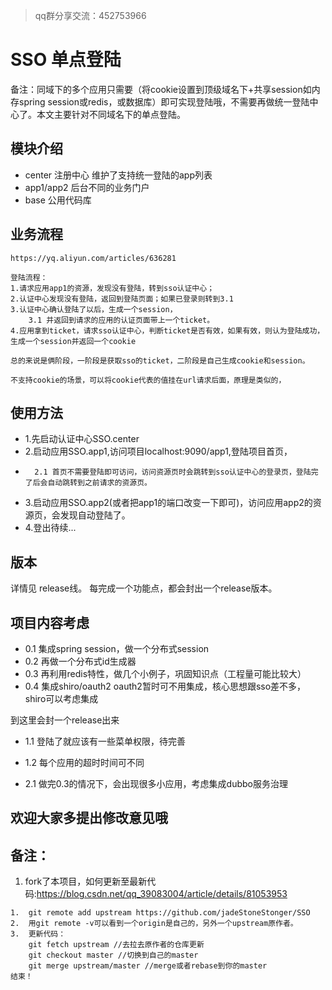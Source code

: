 > qq群分享交流：452753966

# SSO 单点登陆

备注：同域下的多个应用只需要（将cookie设置到顶级域名下+共享session如内存spring session或redis，或数据库）即可实现登陆哦，不需要再做统一登陆中心了。本文主要针对不同域名下的单点登陆。

## 模块介绍
-	center 注册中心
	维护了支持统一登陆的app列表
-	app1/app2 后台不同的业务门户
-	base 公用代码库

## 业务流程

	https://yq.aliyun.com/articles/636281
	
	登陆流程：
	1.请求应用app1的资源，发现没有登陆，转到sso认证中心；
	2.认证中心发现没有登陆，返回到登陆页面；如果已登录则转到3.1
	3.认证中心确认登陆了以后，生成一个session，
		3.1 并返回到请求的应用的认证页面带上一个ticket。
	4.应用拿到ticket，请求sso认证中心，判断ticket是否有效，如果有效，则认为登陆成功，生成一个session并返回一个cookie
	
	总的来说是俩阶段，一阶段是获取sso的ticket，二阶段是自己生成cookie和session。
	
	不支持cookie的场景，可以将cookie代表的值挂在url请求后面，原理是类似的，

## 使用方法
-	1.先启动认证中心SSO.center
-	2.启动应用SSO.app1,访问项目localhost:9090/app1,登陆项目首页，
-		2.1 首页不需要登陆即可访问，访问资源页时会跳转到sso认证中心的登录页，登陆完了后会自动跳转到之前请求的资源页。
-	3.启动应用SSO.app2(或者把app1的端口改变一下即可)，访问应用app2的资源页，会发现自动登陆了。
-	4.登出待续...
	
## 版本

详情见 release线。
每完成一个功能点，都会封出一个release版本。
	
## 项目内容考虑

-	0.1 集成spring session，做一个分布式session
-	0.2	再做一个分布式id生成器
-	0.3	再利用redis特性，做几个小例子，巩固知识点（工程量可能比较大）
-	0.4	集成shiro/oauth2
		oauth2暂时可不用集成，核心思想跟sso差不多，shiro可以考虑集成

到这里会封一个release出来

-	1.1	登陆了就应该有一些菜单权限，待完善
-	1.2	每个应用的超时时间可不同


-	2.1 做完0.3的情况下，会出现很多小应用，考虑集成dubbo服务治理


## 欢迎大家多提出修改意见哦

## 备注：
1. fork了本项目，如何更新至最新代码:https://blog.csdn.net/qq_39083004/article/details/81053953

```
1.	git remote add upstream https://github.com/jadeStoneStonger/SSO
2. 	用git remote -v可以看到一个origin是自己的，另外一个upstream原作者。
3. 	更新代码：
	git fetch upstream //去拉去原作者的仓库更新
	git checkout master //切换到自己的master
	git merge upstream/master //merge或者rebase到你的master
结束！
```
